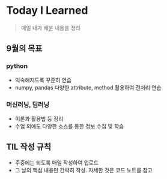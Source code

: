# Today I Learned
> 매일 내가 배운 내용을 정리

## 9월의 목표

### python
- 익숙해지도록 꾸준히 연습
- numpy, pandas 다양한 attribute, method 활용하여 전처리 연습
  
### 머신러닝, 딥러닝
- 이론과 활용법 등 정리
- 수업 외에도 다양한 소스를 통한 정보 수집 및 학습

## TIL 작성 규칙
- 주중에는 되도록 매일 작성하여 업로드
- 그 날의 핵심 내용만 간략히 작성. 자세한 것은 코드 노트를 참고